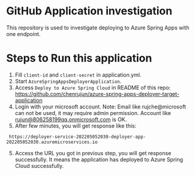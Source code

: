 # GitHub Application investigation

This repository is used to investigate deploying to Azure Spring Apps with one endpoint.

# Steps to Run this application

1. Fill `client-id` and `client-secret` in application.yml.
2. Start `AzureSpringAppsDeployerApplication`.
3. Access `Deploy to Azure Spring Cloud` in README of this repo: https://github.com/chenrujun/azure-spring-apps-deployer-target-application
4. Login with your microsoft account. Note: Email like  rujche@microsoft can not be used, it may require admin permission. Account like rujun@806258199qq.onmicrosoft.com is OK.
5. After few minutes, you will get response like this:
```text
 https://deployer-service-202205052030-deployer-app-202205052030.azuremicroservices.io
```
5. Access the URL you got in previous step, you will get response successfully. It means the application has deployed to Azure Spring Cloud successfully.
